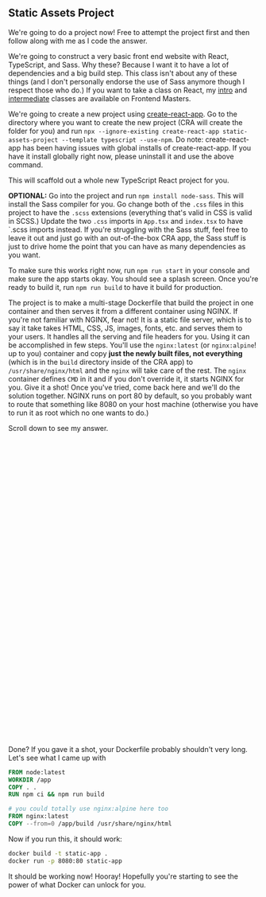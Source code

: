 ## Static Assets Project

We're going to do a project now! Free to attempt the project first and then follow along with me as I code the answer.

We're going to construct a very basic front end website with React, TypeScript, and Sass. Why these? Because I want it to have a lot of dependencies and a big build step. This class isn't about any of these things (and I don't personally endorse the use of Sass anymore though I respect those who do.) If you want to take a class on React, my [intro][intro] and [intermediate][intermediate] classes are available on Frontend Masters.

We're going to create a new project using [create-react-app][cra]. Go to the directory where you want to create the new project (CRA will create the folder for you) and run `npx --ignore-existing create-react-app static-assets-project --template typescript --use-npm`. Do note: create-react-app has been having issues with global installs of create-react-app. If you have it install globally right now, please uninstall it and use the above command.

This will scaffold out a whole new TypeScript React project for you.

**OPTIONAL:** Go into the project and run `npm install node-sass`. This will install the Sass compiler for you. Go change both of the `.css` files in this project to have the `.scss` extensions (everything that's valid in CSS is valid in SCSS.) Update the two `.css` imports in `App.tsx` and `index.tsx` to have `.scss imports instead. If you're struggling with the Sass stuff, feel free to leave it out and just go with an out-of-the-box CRA app, the Sass stuff is just to drive home the point that you can have as many dependencies as you want.

To make sure this works right now, run `npm run start` in your console and make sure the app starts okay. You should see a splash screen. Once you're ready to build it, run `npm run build` to have it build for production.

The project is to make a multi-stage Dockerfile that build the project in one container and then serves it from a different container using NGINX. If you're not familiar with NGINX, fear not! It is a static file server, which is to say it take takes HTML, CSS, JS, images, fonts, etc. and serves them to your users. It handles all the serving and file headers for you. Using it can be accomplished in few steps. You'll use the `nginx:latest` (or `nginx:alpine`! up to you) container and copy **just the newly built files, not everything** (which is in the `build` directory inside of the CRA app) to `/usr/share/nginx/html` and the `nginx` will take care of the rest. The `nginx` container defines `CMD` in it and if you don't override it, it starts NGINX for you. Give it a shot! Once you've tried, come back here and we'll do the solution together. NGINX runs on port 80 by default, so you probably want to route that something like 8080 on your host machine (otherwise you have to run it as root which no one wants to do.)

Scroll down to see my answer.

<div style="height: 600px"></div>

Done? If you gave it a shot, your Dockerfile probably shouldn't very long. Let's see what I came up with

```Dockerfile
FROM node:latest
WORKDIR /app
COPY . .
RUN npm ci && npm run build

# you could totally use nginx:alpine here too
FROM nginx:latest
COPY --from=0 /app/build /usr/share/nginx/html
```

Now if you run this, it should work:

```bash
docker build -t static-app .
docker run -p 8080:80 static-app
```

It should be working now! Hooray! Hopefully you're starting to see the power of what Docker can unlock for you.

[intro]: https://frontendmasters.com/courses/complete-react-v5/
[intermediate]: https://frontendmasters.com/courses/intermediate-react-v2/
[cra]: https://create-react-app.dev